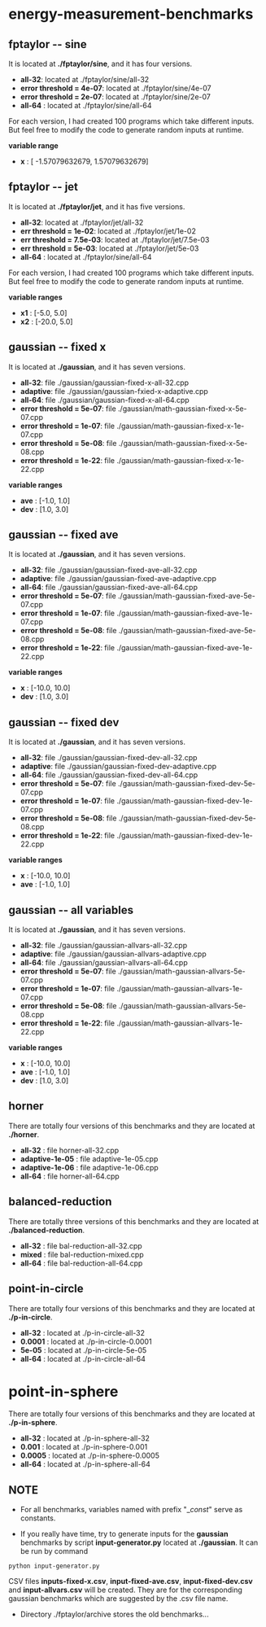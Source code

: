 # energy-measurement-benchmarks



## fptaylor -- sine

It is located at **./fptaylor/sine**, and it has four versions. 

- **all-32**: located at ./fptaylor/sine/all-32 
- **error threshold = 4e-07**: located at ./fptaylor/sine/4e-07
- **error threshold = 2e-07**: located at ./fptaylor/sine/2e-07
- **all-64** : located at ./fptaylor/sine/all-64

For each version, I had created 100 programs which take different inputs. 
But feel free to modify the code to generate random inputs at runtime. 

**variable range** 

- **x** : [ -1.57079632679, 1.57079632679] 



## fptaylor -- jet 

It is located at **./fptaylor/jet**, and it has five versions. 

- **all-32**: located at ./fptaylor/jet/all-32 
- **err threshold = 1e-02**: located at ./fptaylor/jet/1e-02 
- **err threshold = 7.5e-03**: located at ./fptaylor/jet/7.5e-03 
- **err threshold = 5e-03**: located at ./fptaylor/jet/5e-03 
- **all-64** : located at ./fptaylor/sine/all-64 

For each version, I had created 100 programs which take different inputs. 
But feel free to modify the code to generate random inputs at runtime. 

**variable ranges**

- **x1** : [-5.0, 5.0] 
- **x2** : [-20.0, 5.0] 



## gaussian -- fixed x

It is located at **./gaussian**, and it has seven versions. 

- **all-32**: file ./gaussian/gaussian-fixed-x-all-32.cpp 
- **adaptive**: file ./gaussian/gaussian-fxied-x-adaptive.cpp 
- **all-64**: file ./gaussian/gaussian-fixed-x-all-64.cpp 
- **error threshold = 5e-07**: file ./gaussian/math-gaussian-fixed-x-5e-07.cpp 
- **error threshold = 1e-07**: file ./gaussian/math-gaussian-fixed-x-1e-07.cpp 
- **error threshold = 5e-08**: file ./gaussian/math-gaussian-fixed-x-5e-08.cpp 
- **error threshold = 1e-22**: file ./gaussian/math-gaussian-fixed-x-1e-22.cpp 

**variable ranges** 
  
- **ave** : [-1.0, 1.0] 
- **dev** : [1.0, 3.0]



## gaussian -- fixed ave 

It is located at **./gaussian**, and it has seven versions.

- **all-32**: file ./gaussian/gaussian-fixed-ave-all-32.cpp
- **adaptive**: file ./gaussian/gaussian-fixed-ave-adaptive.cpp
- **all-64**: file ./gaussian/gaussian-fixed-ave-all-64.cpp
- **error threshold = 5e-07**: file ./gaussian/math-gaussian-fixed-ave-5e-07.cpp 
- **error threshold = 1e-07**: file ./gaussian/math-gaussian-fixed-ave-1e-07.cpp 
- **error threshold = 5e-08**: file ./gaussian/math-gaussian-fixed-ave-5e-08.cpp 
- **error threshold = 1e-22**: file ./gaussian/math-gaussian-fixed-ave-1e-22.cpp 

**variable ranges**

- **x** : [-10.0, 10.0]
- **dev** : [1.0, 3.0] 



## gaussian -- fixed dev 

It is located at **./gaussian**, and it has seven versions.

- **all-32**: file ./gaussian/gaussian-fixed-dev-all-32.cpp
- **adaptive**: file ./gaussian/gaussian-fixed-dev-adaptive.cpp
- **all-64**: file ./gaussian/gaussian-fixed-dev-all-64.cpp
- **error threshold = 5e-07**: file ./gaussian/math-gaussian-fixed-dev-5e-07.cpp 
- **error threshold = 1e-07**: file ./gaussian/math-gaussian-fixed-dev-1e-07.cpp 
- **error threshold = 5e-08**: file ./gaussian/math-gaussian-fixed-dev-5e-08.cpp 
- **error threshold = 1e-22**: file ./gaussian/math-gaussian-fixed-dev-1e-22.cpp 

**variable ranges**

- **x** : [-10.0, 10.0]
- **ave** : [-1.0, 1.0] 



## gaussian -- all variables 

It is located at **./gaussian**, and it has seven versions.

- **all-32**: file ./gaussian/gaussian-allvars-all-32.cpp
- **adaptive**: file ./gaussian/gaussian-allvars-adaptive.cpp
- **all-64**: file ./gaussian/gaussian-allvars-all-64.cpp
- **error threshold = 5e-07**: file ./gaussian/math-gaussian-allvars-5e-07.cpp 
- **error threshold = 1e-07**: file ./gaussian/math-gaussian-allvars-1e-07.cpp 
- **error threshold = 5e-08**: file ./gaussian/math-gaussian-allvars-5e-08.cpp 
- **error threshold = 1e-22**: file ./gaussian/math-gaussian-allvars-1e-22.cpp 

**variable ranges**

- **x** : [-10.0, 10.0]
- **ave** : [-1.0, 1.0] 
- **dev** : [1.0, 3.0] 



## horner 

There are totally four versions of this benchmarks and they are located at **./horner**. 

- **all-32** : file horner-all-32.cpp 
- **adaptive-1e-05** : file adaptive-1e-05.cpp 
- **adaptive-1e-06** : file adaptive-1e-06.cpp 
- **all-64** : file horner-all-64.cpp 



## balanced-reduction 

There are totally three versions of this benchmarks and they are located at **./balanced-reduction**. 

- **all-32** : file bal-reduction-all-32.cpp  
- **mixed** : file bal-reduction-mixed.cpp 
- **all-64** : file bal-reduction-all-64.cpp 



## point-in-circle


There are totally four versions of this benchmarks and they are located at **./p-in-circle**. 

- **all-32** : located at ./p-in-circle-all-32
- **0.0001** : located at ./p-in-circle-0.0001 
- **5e-05** : located at ./p-in-circle-5e-05
- **all-64** : located at ./p-in-circle-all-64 



# point-in-sphere 

There are totally four versions of this benchmarks and they are located at **./p-in-sphere**. 

- **all-32** : located at ./p-in-sphere-all-32
- **0.001** : located at ./p-in-sphere-0.001
- **0.0005** : located at ./p-in-sphere-0.0005
- **all-64** : located at ./p-in-sphere-all-64
  


## NOTE 

- For all benchmarks, variables named with prefix "__const_" serve as constants. 


- If you really have time, try to generate inputs for the **gaussian** benchmarks by script **input-generator.py** located at **./gaussian**. 
It can be run by command 

```
python input-generator.py
```

CSV files **inputs-fixed-x.csv**, **input-fixed-ave.csv**, **input-fixed-dev.csv** and **input-allvars.csv** will be created. 
They are for the corresponding gaussian benchmarks which are suggested by the .csv file name. 


- Directory ./fptaylor/archive stores the old benchmarks... 


